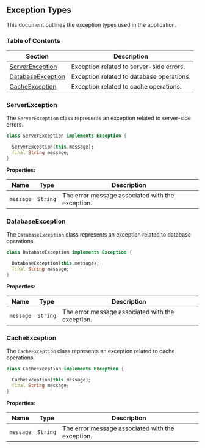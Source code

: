 ## Exception Types

This document outlines the exception types used in the application.

### Table of Contents

| Section | Description |
|---|---|
| [ServerException](#serverexception) | Exception related to server-side errors. |
| [DatabaseException](#databaseexception) | Exception related to database operations. |
| [CacheException](#cacheexception) | Exception related to cache operations. |

### <a name="serverexception"></a> ServerException

The `ServerException` class represents an exception related to server-side errors.

```dart
class ServerException implements Exception {

  ServerException(this.message);
  final String message;
}
```

**Properties:**

| Name | Type | Description |
|---|---|---|
| `message` | `String` | The error message associated with the exception. |

### <a name="databaseexception"></a> DatabaseException

The `DatabaseException` class represents an exception related to database operations.

```dart
class DatabaseException implements Exception {

  DatabaseException(this.message);
  final String message;
}
```

**Properties:**

| Name | Type | Description |
|---|---|---|
| `message` | `String` | The error message associated with the exception. |

### <a name="cacheexception"></a> CacheException

The `CacheException` class represents an exception related to cache operations.

```dart
class CacheException implements Exception {

  CacheException(this.message);
  final String message;
}
```

**Properties:**

| Name | Type | Description |
|---|---|---|
| `message` | `String` | The error message associated with the exception. |
